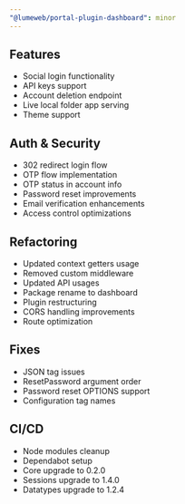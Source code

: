 ```yaml
---
"@lumeweb/portal-plugin-dashboard": minor
---
```


## Features
- Social login functionality
- API keys support
- Account deletion endpoint
- Live local folder app serving
- Theme support

## Auth & Security
- 302 redirect login flow
- OTP flow implementation
- OTP status in account info
- Password reset improvements
- Email verification enhancements
- Access control optimizations

## Refactoring
- Updated context getters usage
- Removed custom middleware
- Updated API usages
- Package rename to dashboard
- Plugin restructuring
- CORS handling improvements
- Route optimization

## Fixes
- JSON tag issues
- ResetPassword argument order
- Password reset OPTIONS support
- Configuration tag names

## CI/CD
- Node modules cleanup
- Dependabot setup
- Core upgrade to 0.2.0
- Sessions upgrade to 1.4.0
- Datatypes upgrade to 1.2.4
